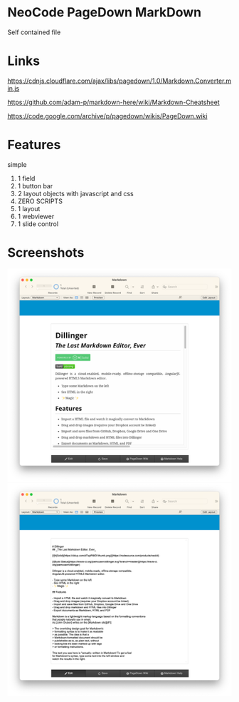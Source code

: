 # NeoCode PageDown MarkDown
Self contained file

# Links

https://cdnjs.cloudflare.com/ajax/libs/pagedown/1.0/Markdown.Converter.min.js

https://github.com/adam-p/markdown-here/wiki/Markdown-Cheatsheet

https://code.google.com/archive/p/pagedown/wikis/PageDown.wiki

# Features

simple

1. 1 field
2. 1 button bar
3. 2 layout objects with javascript and css
4. ZERO SCRIPTS
5. 1 layout
6. 1 webviewer
7. 1 slide control

# Screenshots
![Rendered Markdown](https://github.com/neocodesoftware/NeoCode_PageDown_MarkDown/blob/main/Screen%20Shot%202021-03-13%20at%2010.21.17%20PM.png?raw=true)
![Raw Markdown](https://github.com/neocodesoftware/NeoCode_PageDown_MarkDown/blob/main/Screen%20Shot%202021-03-13%20at%2010.21.23%20PM.png?raw=true)
